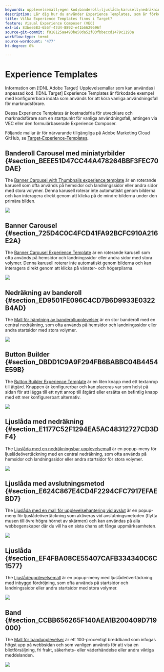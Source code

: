 ```yaml
---
keywords: upplevelsemall;egen kod;banderoll;ljuslåda;karusell;nedräkning;menyfliksområde;knappar
description: Lär dig hur du använder Experience Templates, som är förkodade exempel med konfigurerbara indata som kan användas för att köra vanliga användningsfall för marknadsförare i Adobe Target.
title: Vilka Experience Templates finns i Target?
feature: Visual Experience Composer (VEC)
exl-id: 83bee583-656f-47d4-8892-e41b6629696f
source-git-commit: f818125aa493be50da52f03fbbeccd1479c1193a
workflow-type: tm+mt
source-wordcount: '477'
ht-degree: 0%

---
```


# Experience Templates

Information om [!DNL Adobe Target] Upplevelsemallar som kan användas i anpassad kod. [!DNL Target] Experience Templates är förkodade exempel med konfigurerbara indata som används för att köra vanliga användningsfall för marknadsförare.

Dessa Experience Templates är kostnadsfria för utvecklare och marknadsförare som en startpunkt för vanliga användningsfall, antingen via VEC eller den formulärbaserade Experience Composer.

Följande mallar är för närvarande tillgängliga på Adobe Marketing Cloud GitHub, se [Target-Experience-Templates](https://github.com/Adobe-Marketing-Cloud/target-experience-templates).

## Banderoll Carousel med miniatyrbilder {#section_BEEE51D47CC44A478264BBF3FEC70DAE}

The [Banner Carousel with Thumbnails experience template](https://github.com/Adobe-Marketing-Cloud/target-experience-templates/tree/master/banner-carousel-thumbnails) är en roterande karusell som ofta används på hemsidor och landningssidor eller andra sidor med stora volymer. Denna karusell roterar inte automatiskt genom bilderna och kan interagera direkt genom att klicka på de mindre bilderna under den primära bilden.

![](assets/exp-template-banner-carousel-thumbnails.png)

## Banner Carousel {#section_725D4C0C4FCD41FA92BCFC910A216E2A}

The [Banner Carousel Experience Template](https://github.com/Adobe-Marketing-Cloud/target-experience-templates/tree/master/banner-carousel) är en roterande karusell som ofta används på hemsidor och landningssidor eller andra sidor med stora volymer. Denna karusell roterar inte automatiskt genom bilderna och kan interagera direkt genom att klicka på vänster- och högerpilarna.

![](assets/exp-template-banner-carousel.png)

## Nedräkning av banderoll {#section_ED9501FE096C4CD7B6D9933E0322B4AD}

The [Mall för hämtning av banderollupplevelser](https://github.com/Adobe-Marketing-Cloud/target-experience-templates/tree/master/banner-countdown) är en stor banderoll med en central nedräkning, som ofta används på hemsidor och landningssidor eller andra startsidor med stora volymer.

![](assets/exp-template-banner-countdown.png)

## Button Builder {#section_DBDD1C9A9F294FB6BABBC04B4454E59B}

The [Button Builder Experience Template](https://github.com/Adobe-Marketing-Cloud/target-experience-templates/tree/master/button) är en liten knapp med ett textanrop till åtgärd. Knappen är konfigurerbar och kan placeras var som helst på sidan för att lägga till ett nytt anrop till åtgärd eller ersätta en befintlig knapp med ett mer konfigurerbart alternativ.

![](assets/exp-template-button-builder.png)

## Ljuslåda med nedräkning {#section_E1177C52F1294EA5AC48312727CD3DF4}

The [Ljuslåda med en nedräkningsbar upplevelsemall](https://github.com/Adobe-Marketing-Cloud/target-experience-templates/tree/master/lightbox-countdown) är en popup-meny för ljuslådeövertäckning med en central nedräkning, som ofta används på hemsidor och landningssidor eller andra startsidor för stora volymer.

![](assets/exp-template-lightbox-countdown.png)

## Ljuslåda med avslutningsmetod {#section_E624C867E4CD4F2294CFC7917EFAEBD7}

The [Ljuslåda med en mall för upplevelsehantering vid avslut](https://github.com/Adobe-Marketing-Cloud/target-experience-templates/tree/master/lightbox-exit-intent) är en popup-meny för ljuslådeövertäckning som aktiveras vid avslutningsmetoden (flytta musen till övre högra hörnet av skärmen) och kan användas på alla webbegenskaper där du vill ha en sista chans att fånga uppmärksamheten.

![](assets/exp-template-lightbox-exit.png)

## Ljuslåda {#section_EF4FBA08CE55407CAFB334340C6C1577}

The [Ljuslådeupplevelsemall](https://github.com/Adobe-Marketing-Cloud/target-experience-templates) är en popup-meny med ljuslådeövertäckning med inbyggd fördröjning, som ofta används på startsidor och landningssidor eller andra startsidor med stora volymer.

![](assets/exp-template-lightbox.png)

## Band {#section_CCBB656265F140AEA1B200409D719000}

The [Mall för bandupplevelser](https://github.com/Adobe-Marketing-Cloud/target-experience-templates/tree/master/ribbon) är ett 100-procentigt breddband som infogas högst upp på webbsidan och som vanligen används för att visa en blixtförsäljning, fri frakt, säkerhets- eller väderhändelse eller andra viktiga meddelanden.

![](assets/exp-template-ribbon.png)
